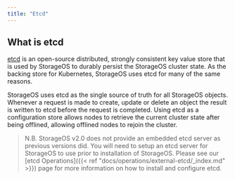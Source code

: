 ```yaml
---
title: "Etcd"
---
```

## What is etcd

[etcd](https://etcd.io) is an open-source distributed, strongly consistent key
value store that is used by StorageOS to durably persist the StorageOS cluster
state. As the backing store for Kubernetes, StorageOS uses etcd for many of the
same reasons.

StorageOS uses etcd as the single source of truth for all StorageOS objects.
Whenever a request is made to create, update or delete an object the result is
written to etcd before the request is completed. Using etcd as a configuration
store allows nodes to retrieve the current cluster state after being offlined,
allowing offlined nodes to rejoin the cluster.

> N.B. StorageOS v2.0 does not provide an embedded etcd server as previous
> versions did. You will need to setup an etcd server for StorageOS to use
> prior to installation of StorageOS. Please see our [etcd Operations]({{< ref
"docs/operations/external-etcd/_index.md" >}}) page for more information on how
> to install and configure etcd.

